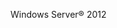 <Token xmlns:xlink="http://www.w3.org/1999/xlink">Windows Server® 2012</Token>

<!--HONumber=Jun16_HO4-->


